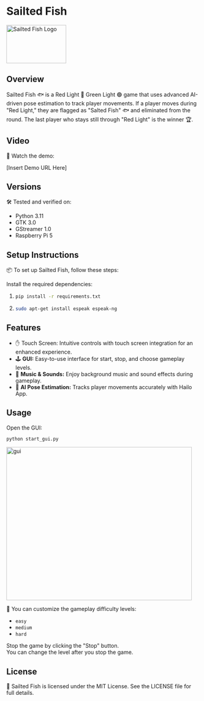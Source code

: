 # Sailted Fish

<img src="https://i.ibb.co/tp3vCYK/image.png" alt="Sailted Fish Logo" width="156" height="100">


## Overview

Sailted Fish 🐟 is a Red Light 🔴 Green Light 🟢 game that uses advanced AI-driven pose estimation to track player movements. If a player moves during "Red Light," they are flagged as "Salted Fish" 🐟 and eliminated from the round. The last player who stays still through "Red Light" is the winner 🏆.

## Video

🎥 Watch the demo:

[Insert Demo URL Here]

## Versions

🛠️ Tested and verified on:

- Python 3.11
- GTK 3.0
- GStreamer 1.0
- Raspberry Pi 5

## Setup Instructions

📦 To set up Sailted Fish, follow these steps:

Install the required dependencies:

1.
   ```bash
   pip install -r requirements.txt
   ```
2.
   ```bash
   sudo apt-get install espeak espeak-ng
   ```


## Features

- ✋ Touch Screen: Intuitive controls with touch screen integration for an enhanced experience.
- 🕹️ **GUI:** Easy-to-use interface for start, stop, and choose gameplay levels.
- 🎵 **Music & Sounds:** Enjoy background music and sound effects during gameplay.
- 🧐 **AI Pose Estimation:** Tracks player movements accurately with Hailo App.

## Usage

Open the GUI:

```bash
python start_gui.py
```
<img src="https://i.ibb.co/qRGj2Wt/saited-fish-gui.jpg" alt="gui" width="484" height="400">

🚀 You can customize the gameplay difficulty levels:

- `easy`
- `medium`
- `hard`

Stop the game by clicking the "Stop" button.\
You can change the level after you stop the game.

## License

📜 Sailted Fish is licensed under the MIT License. See the LICENSE file for full details.

